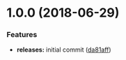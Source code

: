 <a name="1.0.0"></a>
# 1.0.0 (2018-06-29)


### Features

* **releases:** initial commit ([da81aff](https://github.com/hypeJunctionPro/Elgg3-hypeVue/commit/da81aff))



